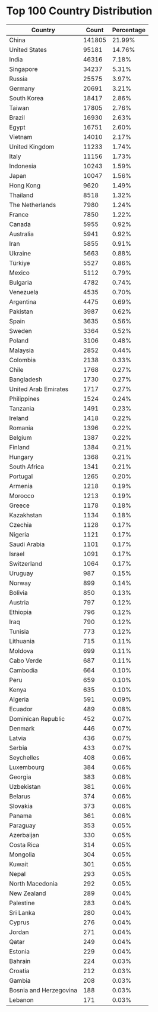 # Top 100 Country Distribution
| Country | Count | Percentage |
|----|----|----|
| China | 141805 | 21.99% |
| United States | 95181 | 14.76% |
| India | 46316 | 7.18% |
| Singapore | 34237 | 5.31% |
| Russia | 25575 | 3.97% |
| Germany | 20691 | 3.21% |
| South Korea | 18417 | 2.86% |
| Taiwan | 17805 | 2.76% |
| Brazil | 16930 | 2.63% |
| Egypt | 16751 | 2.60% |
| Vietnam | 14010 | 2.17% |
| United Kingdom | 11233 | 1.74% |
| Italy | 11156 | 1.73% |
| Indonesia | 10243 | 1.59% |
| Japan | 10047 | 1.56% |
| Hong Kong | 9620 | 1.49% |
| Thailand | 8518 | 1.32% |
| The Netherlands | 7980 | 1.24% |
| France | 7850 | 1.22% |
| Canada | 5955 | 0.92% |
| Australia | 5941 | 0.92% |
| Iran | 5855 | 0.91% |
| Ukraine | 5663 | 0.88% |
| Türkiye | 5527 | 0.86% |
| Mexico | 5112 | 0.79% |
| Bulgaria | 4782 | 0.74% |
| Venezuela | 4535 | 0.70% |
| Argentina | 4475 | 0.69% |
| Pakistan | 3987 | 0.62% |
| Spain | 3635 | 0.56% |
| Sweden | 3364 | 0.52% |
| Poland | 3106 | 0.48% |
| Malaysia | 2852 | 0.44% |
| Colombia | 2138 | 0.33% |
| Chile | 1768 | 0.27% |
| Bangladesh | 1730 | 0.27% |
| United Arab Emirates | 1717 | 0.27% |
| Philippines | 1524 | 0.24% |
| Tanzania | 1491 | 0.23% |
| Ireland | 1418 | 0.22% |
| Romania | 1396 | 0.22% |
| Belgium | 1387 | 0.22% |
| Finland | 1384 | 0.21% |
| Hungary | 1368 | 0.21% |
| South Africa | 1341 | 0.21% |
| Portugal | 1265 | 0.20% |
| Armenia | 1218 | 0.19% |
| Morocco | 1213 | 0.19% |
| Greece | 1178 | 0.18% |
| Kazakhstan | 1134 | 0.18% |
| Czechia | 1128 | 0.17% |
| Nigeria | 1121 | 0.17% |
| Saudi Arabia | 1101 | 0.17% |
| Israel | 1091 | 0.17% |
| Switzerland | 1064 | 0.17% |
| Uruguay | 987 | 0.15% |
| Norway | 899 | 0.14% |
| Bolivia | 850 | 0.13% |
| Austria | 797 | 0.12% |
| Ethiopia | 796 | 0.12% |
| Iraq | 790 | 0.12% |
| Tunisia | 773 | 0.12% |
| Lithuania | 715 | 0.11% |
| Moldova | 699 | 0.11% |
| Cabo Verde | 687 | 0.11% |
| Cambodia | 664 | 0.10% |
| Peru | 659 | 0.10% |
| Kenya | 635 | 0.10% |
| Algeria | 591 | 0.09% |
| Ecuador | 489 | 0.08% |
| Dominican Republic | 452 | 0.07% |
| Denmark | 446 | 0.07% |
| Latvia | 436 | 0.07% |
| Serbia | 433 | 0.07% |
| Seychelles | 408 | 0.06% |
| Luxembourg | 384 | 0.06% |
| Georgia | 383 | 0.06% |
| Uzbekistan | 381 | 0.06% |
| Belarus | 374 | 0.06% |
| Slovakia | 373 | 0.06% |
| Panama | 361 | 0.06% |
| Paraguay | 353 | 0.05% |
| Azerbaijan | 330 | 0.05% |
| Costa Rica | 314 | 0.05% |
| Mongolia | 304 | 0.05% |
| Kuwait | 301 | 0.05% |
| Nepal | 293 | 0.05% |
| North Macedonia | 292 | 0.05% |
| New Zealand | 289 | 0.04% |
| Palestine | 283 | 0.04% |
| Sri Lanka | 280 | 0.04% |
| Cyprus | 276 | 0.04% |
| Jordan | 271 | 0.04% |
| Qatar | 249 | 0.04% |
| Estonia | 229 | 0.04% |
| Bahrain | 224 | 0.03% |
| Croatia | 212 | 0.03% |
| Gambia | 208 | 0.03% |
| Bosnia and Herzegovina | 188 | 0.03% |
| Lebanon | 171 | 0.03% |
